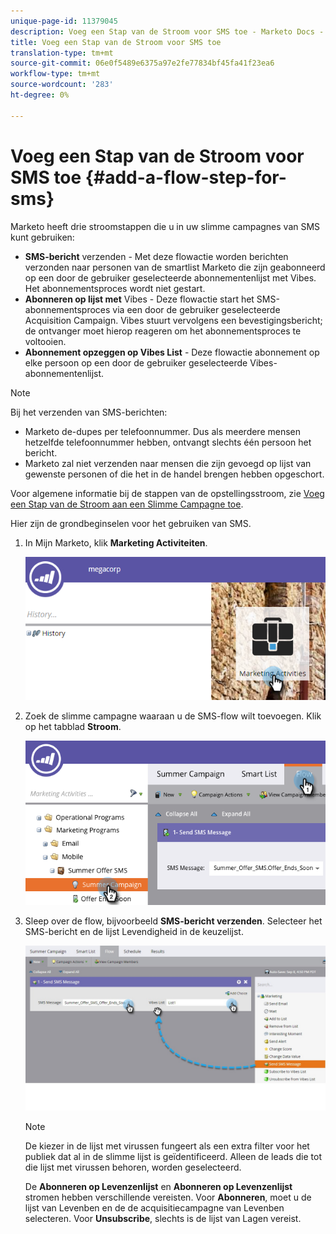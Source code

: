 ```yaml
---
unique-page-id: 11379045
description: Voeg een Stap van de Stroom voor SMS toe - Marketo Docs - de Documentatie van het Product
title: Voeg een Stap van de Stroom voor SMS toe
translation-type: tm+mt
source-git-commit: 06e0f5489e6375a97e2fe77834bf45fa41f23ea6
workflow-type: tm+mt
source-wordcount: '283'
ht-degree: 0%

---
```



# Voeg een Stap van de Stroom voor SMS toe {#add-a-flow-step-for-sms}

Marketo heeft drie stroomstappen die u in uw slimme campagnes van SMS kunt gebruiken:

* **SMS-bericht**  verzenden - Met deze flowactie worden berichten verzonden naar personen van de smartlist Marketo die zijn geabonneerd op een door de gebruiker geselecteerde abonnementenlijst met Vibes. Het abonnementsproces wordt niet gestart.
* **Abonneren op lijst met**  Vibes - Deze flowactie start het SMS-abonnementsproces via een door de gebruiker geselecteerde Acquisition Campaign. Vibes stuurt vervolgens een bevestigingsbericht; de ontvanger moet hierop reageren om het abonnementsproces te voltooien.
* **Abonnement opzeggen op Vibes List**  - Deze flowactie abonnement op elke persoon op een door de gebruiker geselecteerde Vibes-abonnementenlijst.

>[!NOTE]
>
>Bij het verzenden van SMS-berichten:
>
>* Marketo de-dupes per telefoonnummer. Dus als meerdere mensen hetzelfde telefoonnummer hebben, ontvangt slechts één persoon het bericht.
>* Marketo zal niet verzenden naar mensen die zijn gevoegd op lijst van gewenste personen of die het in de handel brengen hebben opgeschort.


Voor algemene informatie bij de stappen van de opstellingsstroom, zie [Voeg een Stap van de Stroom aan een Slimme Campagne toe](/help/marketo/product-docs/core-marketo-concepts/smart-campaigns/flow-actions/add-a-flow-step-to-a-smart-campaign.md).

Hier zijn de grondbeginselen voor het gebruiken van SMS.

1. In Mijn Marketo, klik **Marketing Activiteiten**.

   ![](assets/image2016-7-28-11-3a41-3a17.png)

1. Zoek de slimme campagne waaraan u de SMS-flow wilt toevoegen. Klik op het tabblad **Stroom**.

   ![](assets/image2016-7-28-11-3a43-3a41.png)

1. Sleep over de flow, bijvoorbeeld **SMS-bericht verzenden**. Selecteer het SMS-bericht en de lijst Levendigheid in de keuzelijst.

   ![](assets/send-sms-message-hands.jpg)

   >[!NOTE]
   >
   >De kiezer in de lijst met virussen fungeert als een extra filter voor het publiek dat al in de slimme lijst is geïdentificeerd. Alleen de leads die tot die lijst met virussen behoren, worden geselecteerd.
   >
   >De **Abonneren op Levenzenlijst** en **Abonneren op Levenzenlijst** stromen hebben verschillende vereisten. Voor **Abonneren**, moet u de lijst van Levenben en de de acquisitiecampagne van Levenben selecteren. Voor **Unsubscribe**, slechts is de lijst van Lagen vereist.
